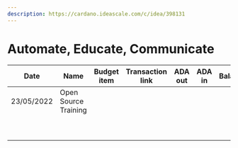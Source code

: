 ```yaml
---
description: https://cardano.ideascale.com/c/idea/398131
---
```


# Automate, Educate, Communicate

| Date       | Name                 | Budget item | Transaction link | ADA out | ADA in | Balance |
| ---------- | -------------------- | :---------: | :--------------: | :-----: | :----: | :-----: |
| 23/05/2022 | Open Source Training |             |                  |         |        |         |
|            |                      |             |                  |         |        |         |
|            |                      |             |                  |         |        |         |
|            |                      |             |                  |         |        |         |
|            |                      |             |                  |         |        |         |
|            |                      |             |                  |         |        |         |
|            |                      |             |                  |         |        |         |
|            |                      |             |                  |         |        |         |
|            |                      |             |                  |         |        |         |
|            |                      |             |                  |         |        |         |
